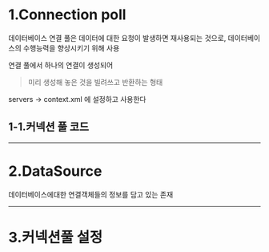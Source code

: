 # 1.Connection poll

데이터베이스 연결 풀은 데이터에 대한 요청이 발생하면 재사용되는 것으로, 데이터베이스의 수행능력을 향상시키기 위해 사용

연결 풀에서 하나의 연결이 생성되어

> 미리 생성해 놓은 것을 빌려쓰고 반환하는 형태

servers -> context.xml 에 설정하고 사용한다

## 1-1.커넥션 풀 코드

---

# 2.DataSource

데이터베이스에대한 연결객체들의 정보를 담고 있는 존재

---

# 3.커넥션풀 설정
